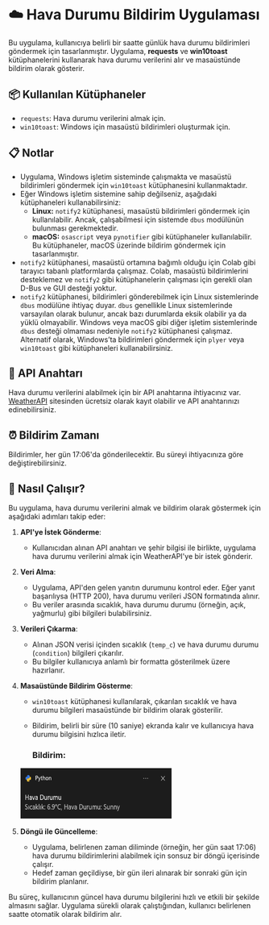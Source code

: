 # ☁️ Hava Durumu Bildirim Uygulaması

Bu uygulama, kullanıcıya belirli bir saatte günlük hava durumu bildirimleri göndermek için tasarlanmıştır. Uygulama, **requests** ve **win10toast** kütüphanelerini kullanarak hava durumu verilerini alır ve masaüstünde bildirim olarak gösterir.

## 📦 Kullanılan Kütüphaneler
- `requests`: Hava durumu verilerini almak için.
- `win10toast`: Windows için masaüstü bildirimleri oluşturmak için.

## 📋 Notlar
- Uygulama, Windows işletim sisteminde çalışmakta ve masaüstü bildirimleri göndermek için `win10toast` kütüphanesini kullanmaktadır.
- Eğer Windows işletim sistemine sahip değilseniz, aşağıdaki kütüphaneleri kullanabilirsiniz:
  - **Linux:** `notify2` kütüphanesi, masaüstü bildirimleri göndermek için kullanılabilir. Ancak, çalışabilmesi için sistemde `dbus` modülünün bulunması gerekmektedir.
  - **macOS:** `osascript` veya `pynotifier` gibi kütüphaneler kullanılabilir. Bu kütüphaneler, macOS üzerinde bildirim göndermek için tasarlanmıştır.
- `notify2` kütüphanesi, masaüstü ortamına bağımlı olduğu için Colab gibi tarayıcı tabanlı platformlarda çalışmaz. Colab, masaüstü bildirimlerini desteklemez ve `notify2` gibi kütüphanelerin çalışması için gerekli olan D-Bus ve GUI desteği yoktur.
- `notify2` kütüphanesi, bildirimleri gönderebilmek için Linux sistemlerinde `dbus` modülüne ihtiyaç duyar. `dbus` genellikle Linux sistemlerinde varsayılan olarak bulunur, ancak bazı durumlarda eksik olabilir ya da yüklü olmayabilir. Windows veya macOS gibi diğer işletim sistemlerinde `dbus` desteği olmaması nedeniyle `notify2` kütüphanesi çalışmaz. Alternatif olarak, Windows’ta bildirimleri göndermek için `plyer` veya `win10toast` gibi kütüphaneleri kullanabilirsiniz.


## 🔑 API Anahtarı
Hava durumu verilerini alabilmek için bir API anahtarına ihtiyacınız var. [WeatherAPI](https://www.weatherapi.com/) sitesinden ücretsiz olarak kayıt olabilir ve API anahtarınızı edinebilirsiniz.

## ⏰ Bildirim Zamanı
Bildirimler, her gün 17:06'da gönderilecektir. Bu süreyi ihtiyacınıza göre değiştirebilirsiniz.

## 🚀 Nasıl Çalışır?
Bu uygulama, hava durumu verilerini almak ve bildirim olarak göstermek için aşağıdaki adımları takip eder:

1. **API'ye İstek Gönderme**: 
   - Kullanıcıdan alınan API anahtarı ve şehir bilgisi ile birlikte, uygulama hava durumu verilerini almak için WeatherAPI'ye bir istek gönderir.

2. **Veri Alma**:
   - Uygulama, API'den gelen yanıtın durumunu kontrol eder. Eğer yanıt başarılıysa (HTTP 200), hava durumu verileri JSON formatında alınır.
   - Bu veriler arasında sıcaklık, hava durumu durumu (örneğin, açık, yağmurlu) gibi bilgileri bulabilirsiniz.

3. **Verileri Çıkarma**:
   - Alınan JSON verisi içinden sıcaklık (`temp_c`) ve hava durumu durumu (`condition`) bilgileri çıkarılır.
   - Bu bilgiler kullanıcıya anlamlı bir formatta gösterilmek üzere hazırlanır.

4. **Masaüstünde Bildirim Gösterme**:
   - `win10toast` kütüphanesi kullanılarak, çıkarılan sıcaklık ve hava durumu bilgileri masaüstünde bir bildirim olarak gösterilir.
   - Bildirim, belirli bir süre (10 saniye) ekranda kalır ve kullanıcıya hava durumu bilgisini hızlıca iletir.

      ### Bildirim:
   <img src="DesktopNotification.png" alt="DesktopNotification" width="300" height="100">

5. **Döngü ile Güncelleme**:
   - Uygulama, belirlenen zaman diliminde (örneğin, her gün saat 17:06) hava durumu bildirimlerini alabilmek için sonsuz bir döngü içerisinde çalışır.
   - Hedef zaman geçildiyse, bir gün ileri alınarak bir sonraki gün için bildirim planlanır.

Bu süreç, kullanıcının güncel hava durumu bilgilerini hızlı ve etkili bir şekilde almasını sağlar. Uygulama sürekli olarak çalıştığından, kullanıcı belirlenen saatte otomatik olarak bildirim alır.
